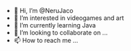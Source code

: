- 👋 Hi, I’m @NeruJaco
- 👀 I’m interested in videogames and art
- 🌱 I’m currently learning Java
- 💞️ I’m looking to collaborate on ...
- 📫 How to reach me ...

<!---
NeruJaco/NeruJaco is a ✨ special ✨ repository because its `README.md` (this file) appears on your GitHub profile.
You can click the Preview link to take a look at your changes.
--->
